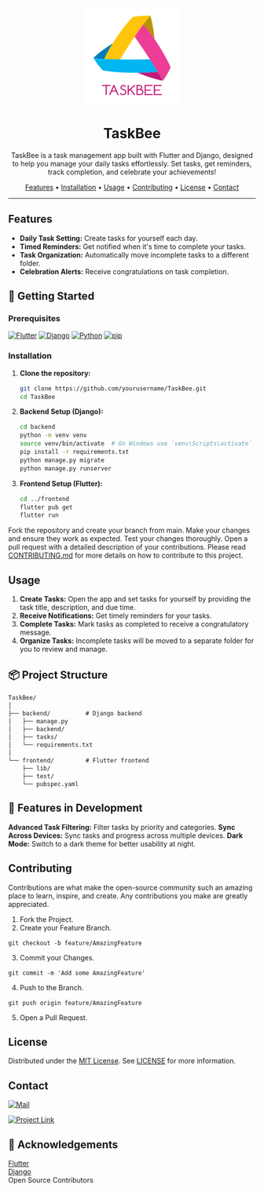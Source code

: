 <p align="center">
  <img src="https://github.com/shyama7004/TaskBee/blob/main/abstract-origami-triangle-672ld.png" alt="TaskBee Logo" width="200" height="200">
</p>

<h1 align="center">TaskBee</h1>

<p align="center">
  TaskBee is a task management app built with Flutter and Django, designed to help you manage your daily tasks effortlessly. Set tasks, get reminders, track completion, and celebrate your achievements!
</p>

<p align="center">
  <a href="#features">Features</a> •
  <a href="#installation">Installation</a> •
  <a href="#usage">Usage</a> •
  <a href="#contributing">Contributing</a> •
  <a href="#license">License</a> •
  <a href="#contact">Contact</a>
</p>

---


## Features

- **Daily Task Setting:** Create tasks for yourself each day.
- **Timed Reminders:** Get notified when it's time to complete your tasks.
- **Task Organization:** Automatically move incomplete tasks to a different folder.
- **Celebration Alerts:** Receive congratulations on task completion.

<!--## 📱 Screenshots

<img src="link-to-screenshot1.png" width="200" alt="Home Screen"> <img src="link-to-screenshot2.png" width="200" alt="Task List"> <img src="link-to-screenshot3.png" width="200" alt="Notifications">
-->

## 🚀 Getting Started

### Prerequisites

  [![Flutter](https://img.shields.io/badge/Flutter-Flutter.com-8B0000?style=for-the-badge)](https://flutter.dev/docs/get-started/install)
  [![Django](https://img.shields.io/badge/Django-Django.com-00008B?style=for-the-badge)](https://www.djangoproject.com/download/)
  [![Python](https://img.shields.io/badge/Python-Python.com-013220?style=for-the-badge)](https://www.python.org/downloads/)
  [![pip](https://img.shields.io/badge/pip-pip.com-8B8000?style=for-the-badge)](https://pip.pypa.io/en/stable/installation/)


### Installation

1. **Clone the repository:**
    ```sh
    git clone https://github.com/yourusername/TaskBee.git
    cd TaskBee
    ```

2. **Backend Setup (Django):**
    ```sh
    cd backend
    python -m venv venv
    source venv/bin/activate  # On Windows use `venv\Scripts\activate`
    pip install -r requirements.txt
    python manage.py migrate
    python manage.py runserver
    ```

3. **Frontend Setup (Flutter):**
    ```sh
    cd ../frontend
    flutter pub get
    flutter run
    ```
Fork the repository and create your branch from main. Make your changes and ensure they work as expected. Test your changes thoroughly. Open a pull request with a detailed description of your contributions. Please read [CONTRIBUTING.md](https://github.com/shyama7004/TaskBee/blob/main/CONTRIBUTING.md) for more details on how to contribute to this project.

## Usage

1. **Create Tasks:** Open the app and set tasks for yourself by providing the task title, description, and due time.
2. **Receive Notifications:** Get timely reminders for your tasks.
3. **Complete Tasks:** Mark tasks as completed to receive a congratulatory message.
4. **Organize Tasks:** Incomplete tasks will be moved to a separate folder for you to review and manage.

## 📦 Project Structure

```plaintext
TaskBee/
│
├── backend/          # Django backend
│   ├── manage.py
│   ├── backend/
│   ├── tasks/
│   └── requirements.txt
│
└── frontend/         # Flutter frontend
    ├── lib/
    ├── test/
    └── pubspec.yaml
```
## 🌟 Features in Development
**Advanced Task Filtering:** Filter tasks by priority and categories.
**Sync Across Devices:** Sync tasks and progress across multiple devices.
**Dark Mode:** Switch to a dark theme for better usability at night.
## Contributing
Contributions are what make the open-source community such an amazing place to learn, inspire, and create. Any contributions you make are greatly appreciated.

1. Fork the Project.
2. Create your Feature Branch.
```
git checkout -b feature/AmazingFeature
```
3. Commit your Changes.
```
git commit -m 'Add some AmazingFeature'
```

4. Push to the Branch.
```
git push origin feature/AmazingFeature
```
5. Open a Pull Request.
## License
Distributed under the [MIT License](https://github.com/shyama7004/TaskBee/blob/main/LICENSE). See [LICENSE](https://github.com/shyama7004/TaskBee/blob/main/LICENSE) for more information.

## Contact
[![Mail](https://img.shields.io/badge/Mail-sujatabisoyi@gmail.com-6b5b95?style=for-the-badge)](sujatabisoyi@gmail.com)

[![Project Link](https://img.shields.io/badge/Project_Link:-https://github.com/shyama7004/TaskBee-6b5b95?style=for-the-badge)](https://github.com/shyama7004/taskzen)


## 🙏 Acknowledgements
[Flutter](https://flutter.dev/?gad_source=1&gclid=CjwKCAjwhIS0BhBqEiwADAUhc_x_88SXjaFE7llpmPimwziDez_BEtvUEAUuvraQC7xcbpqp48Cp6xoCPd0QAvD_BwE&gclsrc=aw.ds)<br>
[Django](https://www.djangoproject.com/)<br>
Open Source Contributors
